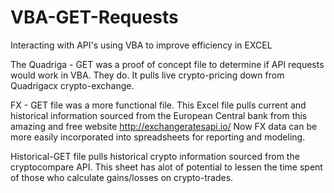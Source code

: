 # VBA-GET-Requests
Interacting with API's using VBA to improve efficiency in EXCEL

The Quadriga - GET was a proof of concept file to determine if API requests would work in VBA. They do. It pulls live crypto-pricing down from Quadrigacx crypto-exchange.

FX - GET file was a more functional file. This Excel file pulls current and historical information sourced 
from the European Central bank from this amazing and free website http://exchangeratesapi.io/
Now FX data can be more easily incorporated into spreadsheets for reporting and modeling.

Historical-GET file pulls historical crypto information sourced from the cryptocompare API. This sheet has alot of potential to lessen the time spent of those who calculate gains/losses on crypto-trades.

